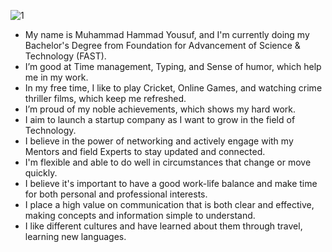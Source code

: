  ![1](https://github.com/user-attachments/assets/ca033ca8-7850-49a5-88d9-f12ab920195e)
- My name is Muhammad Hammad Yousuf, and I'm currently doing my Bachelor's Degree from Foundation for Advancement of Science & Technology (FAST).
- I’m good at Time management, Typing, and Sense of humor, which help me in my work.
- In my free time, I like to play Cricket, Online Games, and watching  crime thriller films, which keep me refreshed.
- I’m proud of my noble achievements, which shows my hard work.
- I aim to launch a startup company as I want to grow in the field of Technology.
- I believe in the power of networking and actively engage with my Mentors and field Experts to stay updated and connected.
- I'm flexible and able to do well in circumstances that change or move quickly.
- I believe it's important to have a good work-life balance and make time for both personal and professional interests.
- I place a high value on communication that is both clear and effective, making concepts and information simple to understand.
- I like different cultures and have learned about them through travel, learning new languages.
